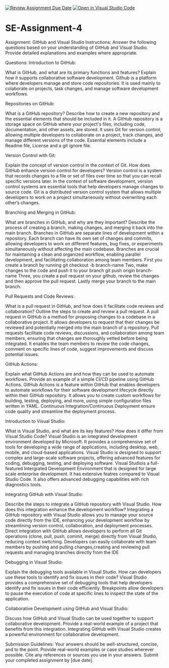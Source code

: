 [![Review Assignment Due Date](https://classroom.github.com/assets/deadline-readme-button-22041afd0340ce965d47ae6ef1cefeee28c7c493a6346c4f15d667ab976d596c.svg)](https://classroom.github.com/a/GvXCZgfk)
[![Open in Visual Studio Code](https://classroom.github.com/assets/open-in-vscode-2e0aaae1b6195c2367325f4f02e2d04e9abb55f0b24a779b69b11b9e10269abc.svg)](https://classroom.github.com/online_ide?assignment_repo_id=15340134&assignment_repo_type=AssignmentRepo)
# SE-Assignment-4
Assignment: GitHub and Visual Studio
Instructions:
Answer the following questions based on your understanding of GitHub and Visual Studio. Provide detailed explanations and examples where appropriate.

Questions:
Introduction to GitHub:

What is GitHub, and what are its primary functions and features? Explain how it supports collaborative software development.
Github is a platform where developers manage and store code repositories. It is used mainly to colaborate on projects, task changes, and manage software development workflows.


Repositories on GitHub:

What is a GitHub repository? Describe how to create a new repository and the essential elements that should be included in it.
A GitHub repository is a storage space on GitHub where your project's files, including code, documentation, and other assets, are stored. It uses Git for version control, allowing multiple developers to collaborate on a project, track changes, and manage different versions of the code. Essential elements include a Readme file, License and a git ignore file.


Version Control with Git:

Explain the concept of version control in the context of Git. How does GitHub enhance version control for developers?
Version control is a system that records changes to a file or set of files over time so that you can recall specific versions later. In the context of software development, version control systems are essential tools that help developers manage changes to source code. Git is a distributed version control system that allows multiple developers to work on a project simultaneously without overwriting each other’s changes.


Branching and Merging in GitHub:

What are branches in GitHub, and why are they important? Describe the process of creating a branch, making changes, and merging it back into the main branch.
Branches in GitHub are separate lines of development within a repository. Each branch can have its own set of changes and commits, allowing developers to work on different features, bug fixes, or experiments simultaneously without affecting the main codebase. Branches are crucial for maintaining a clean and organized workflow, enabling parallel development, and facilitating collaboration among team members.
First you create a branch by running git checkout -b branch-name
Two, make changes to the code and push it to your branch git push origin branch-name
Three, you create a pull request on your github, review the changes and then approve the pull request.
Lastly merge your branch to the main branch.


Pull Requests and Code Reviews:

What is a pull request in GitHub, and how does it facilitate code reviews and collaboration? Outline the steps to create and review a pull request.
A pull request in GitHub is a method for proposing changes to a codebase in a collaborative project. It allows developers to request that their changes be reviewed and potentially merged into the main branch of a repository. Pull requests facilitate code reviews, discussions, and collaboration among team members, ensuring that changes are thoroughly vetted before being integrated.
It enables the team members to review the code changes, comment on specific lines of code, suggest improvements and discuss potential issues.


GitHub Actions:

Explain what GitHub Actions are and how they can be used to automate workflows. Provide an example of a simple CI/CD pipeline using GitHub Actions.
GitHub Actions is a feature within GitHub that enables developers to automate workflows for their software development lifecycle directly within their GitHub repository. It allows you to create custom workflows for building, testing, deploying, and more, using simple configuration files written in YAML.
Continuous Integration/Continuous Deployment ensure code quality and streamline the deployment process.


Introduction to Visual Studio:

What is Visual Studio, and what are its key features? How does it differ from Visual Studio Code?
Visual Studio is an integrated development environment developed by Microsoft. It provides a comprehensive set of tools for developing a wide range of applications, including desktop, web, mobile, and cloud-based applications. Visual Studio is designed to support complex and large-scale software projects, offering advanced features for coding, debugging, testing, and deploying software.
Visual Studiois a full-featured Intergrated Development Environment that is designed for large scale enterprise development. It has extensive featres compared to Visual Studio Code. It also offers advanced debugging capabilities with rich diagnostics tools.


Integrating GitHub with Visual Studio:

Describe the steps to integrate a GitHub repository with Visual Studio. How does this integration enhance the development workflow?
Integrating a GitHub repository with Visual Studio allows you to manage your source code directly from the IDE, enhancing your development workflow by streamlining version control, collaboration, and deployment processes.
Direct integration with GitHub allows developers to perform all Git operations (clone, pull, push, commit, merge) directly from Visual Studio, reducing context switching.
Developers can easily collaborate with team members by pushing and pulling changes,creating and reviewing pull requests and managing branches directly from the IDE


Debugging in Visual Studio:

Explain the debugging tools available in Visual Studio. How can developers use these tools to identify and fix issues in their code?
Visual Studio provides a comprehensive set of debugging tools that help developers identify and fix issues in their code efficiently.
Breakpoints allow developers to pause the execution of code at specific lines to inspect the state of the application.


Collaborative Development using GitHub and Visual Studio:

Discuss how GitHub and Visual Studio can be used together to support collaborative development. Provide a real-world example of a project that benefits from this integration.
Integrating GitHub with Visual Studio creates a powerful environment for collaborative development.


Submission Guidelines:
Your answers should be well-structured, concise, and to the point.
Provide real-world examples or case studies wherever possible.
Cite any references or sources you use in your answers.
Submit your completed assignment by [due date].
